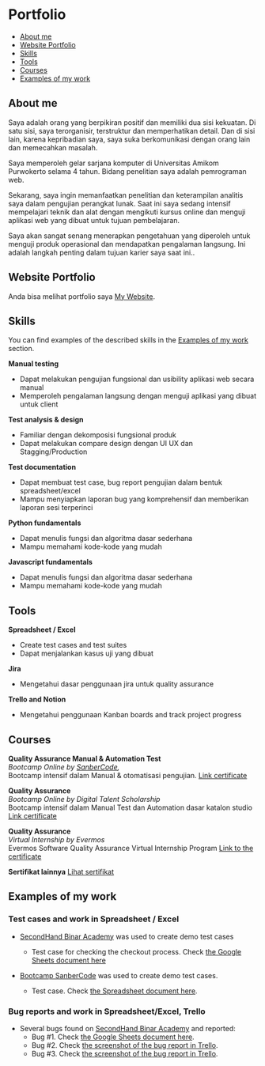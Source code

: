 # Portfolio
- [About me](#about-me)
- [Website Portfolio](#website-portfolio)
- [Skills](#skills)
- [Tools](#tools)
- [Courses](#courses)
- [Examples of my work](#examples-of-my-work)


## About me

Saya adalah orang yang berpikiran positif dan memiliki dua sisi kekuatan. Di satu sisi, saya terorganisir, terstruktur dan memperhatikan detail. Dan di sisi lain, karena kepribadian saya, saya suka berkomunikasi dengan orang lain dan memecahkan masalah.

Saya memperoleh gelar sarjana komputer di Universitas Amikom Purwokerto selama 4 tahun. Bidang penelitian saya adalah pemrograman web.

Sekarang, saya ingin memanfaatkan penelitian dan keterampilan analitis saya dalam pengujian perangkat lunak. Saat ini saya sedang intensif mempelajari teknik dan alat dengan mengikuti kursus online dan menguji aplikasi web yang dibuat untuk tujuan pembelajaran.

Saya akan sangat senang menerapkan pengetahuan yang diperoleh untuk menguji produk operasional dan mendapatkan pengalaman langsung. Ini adalah langkah penting dalam tujuan karier saya saat ini..

## Website Portfolio
Anda bisa melihat portfolio saya [My Website](https://syarifrh.netlify.app/).

## Skills

You can find examples of the described skills in the [Examples of my work](#examples-of-my-work) section.

__Manual testing__
  * Dapat melakukan pengujian fungsional dan usibility aplikasi web secara manual
  * Memperoleh pengalaman langsung dengan menguji aplikasi yang dibuat untuk client

__Test analysis & design__
  * Familiar dengan dekomposisi fungsional produk
  * Dapat melakukan compare design dengan UI UX dan Stagging/Production

__Test documentation__
  * Dapat membuat test case, bug report pengujian dalam bentuk spreadsheet/excel
  * Mampu menyiapkan laporan bug yang komprehensif dan memberikan laporan sesi terperinci

__Python fundamentals__
  * Dapat menulis fungsi dan algoritma dasar sederhana
  * Mampu memahami kode-kode yang mudah

__Javascript fundamentals__
  * Dapat menulis fungsi dan algoritma dasar sederhana
  * Mampu memahami kode-kode yang mudah

## Tools

__Spreadsheet / Excel__
  * Create test cases and test suites
  * Dapat menjalankan kasus uji yang dibuat

__Jira__
  * Mengetahui dasar penggunaan jira untuk quality assurance

__Trello and Notion__
  * Mengetahui penggunaan Kanban boards and track project progress

## Courses

__Quality Assurance Manual & Automation Test__  
*Bootcamp Online by [SanberCode](https://sanbercode.com/),*  
Bootcamp intensif dalam Manual & otomatisasi pengujian.
[Link certificate](https://drive.google.com/file/d/1Dh9cfZpAl4f_RMgtKCGT51ikayEtsN4k/view/)  

__Quality Assurance__  
*Bootcamp Online by Digital Talent Scholarship*  
Bootcamp intensif dalam Manual Test dan Automation dasar katalon studio
[Link certificate](https://drive.google.com/file/d/1kpfFhznIjqaRgM5_IsgNb7xtOLzJggTo/view?usp=sharing)

__Quality Assurance__  
*Virtual Internship by Evermos*  
Evermos Software Quality Assurance Virtual Internship Program
[Link to the certificate](https://drive.google.com/file/d/1XQtxToLcMEAaHCRxWz4ePqHpca3gohgc/view?usp=share_link)

__Sertifikat lainnya__
[Lihat sertifikat](https://www.linkedin.com/in/syarif-ridhohidayatulloh/details/certifications/)

## Examples of my work

### Test cases and work in Spreadsheet / Excel

- [SecondHand Binar Academy](https://secondhand.binaracademy.org/) was used to create demo test cases
  * Test case for checking the checkout process. Check [the Google Sheets document here](https://docs.google.com/spreadsheets/d/1ZskIU0SnobOZK0ksaNNMn3jruSHSLnw8jZW-YjPs_oA/edit?usp=sharing)
 
- [Bootcamp SanberCode]([https://opensource-demo.orangehrmlive.com/]) was used to create demo test cases.
  * Test case. Check [the Spreadsheet document here](https://docs.google.com/spreadsheets/d/1ndPUBLFhdzFVT5V11oTSAxzFqxheNPLX/edit?usp=sharing&ouid=104832220886143347113&rtpof=true&sd=true).


### Bug reports and work in Spreadsheet/Excel, Trello

- Several bugs found on [SecondHand Binar Academy](https://secondhand.binaracademy.org/) and reported:
  * Bug #1. Check [the Google Sheets document here](https://docs.google.com/document/d/1BLrjtr09s3xarsJMiZADiq61Cl-AIJls8Li8MOYDJNI/edit?usp=sharing).
  * Bug #2. Check [the screenshot of the bug report in Trello](https://photos.app.goo.gl/yvf32S2S4aMLpA4MA).
  * Bug #3. Check [the screenshot of the bug report in Trello](https://photos.app.goo.gl/bnPi9SiZdWsTh5tv6).



